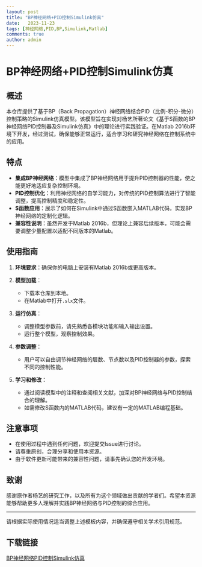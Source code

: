 ```yaml
---
layout: post
title: "BP神经网络+PID控制Simulink仿真"
date:   2023-11-23
tags: [神经网络,PID,BP,Simulink,Matlab]
comments: true
author: admin
---
```

# BP神经网络+PID控制Simulink仿真

## 概述

本仓库提供了基于BP（Back Propagation）神经网络结合PID（比例-积分-微分）控制策略的Simulink仿真模型。该模型旨在实现对杨艺所著论文《基于S函数的BP神经网络PID控制器及Simulink仿真》中的理论进行实践验证。在Matlab 2016b环境下开发，经过测试，确保能够正常运行，适合学习和研究神经网络在控制系统中的应用。

## 特点

- **集成BP神经网络**：模型中集成了BP神经网络用于提升PID控制器的性能，使之能更好地适应复杂控制环境。
- **PID控制优化**：利用神经网络的自学习能力，对传统的PID控制算法进行了智能调整，提高控制精度和稳定性。
- **S函数应用**：展示了如何在Simulink中通过S函数嵌入MATLAB代码，实现BP神经网络的定制化逻辑。
- **兼容性说明**：虽然开发于Matlab 2016b，但理论上兼容后续版本，可能会需要调整少量配置以适配不同版本的Matlab。

## 使用指南

1. **环境要求**：确保你的电脑上安装有Matlab 2016b或更高版本。
   
2. **模型加载**：
   - 下载本仓库到本地。
   - 在Matlab中打开`.slx`文件。
   
3. **运行仿真**：
   - 调整模型参数前，请先熟悉各模块功能和输入输出设置。
   - 运行整个模型，观察控制效果。
   
4. **参数调整**：
   - 用户可以自由调节神经网络的层数、节点数以及PID控制器的参数，探索不同的控制性能。
   
5. **学习和修改**：
   - 通过阅读模型中的注释和查阅相关文献，加深对BP神经网络与PID控制结合的理解。
   - 如需修改S函数内的MATLAB代码，建议有一定的MATLAB编程基础。

## 注意事项

- 在使用过程中遇到任何问题，欢迎提交Issue进行讨论。
- 请尊重原创，合理分享和使用本资源。
- 由于软件更新可能带来的兼容性问题，请事先确认您的开发环境。

## 致谢

感谢原作者杨艺的研究工作，以及所有为这个领域做出贡献的学者们。希望本资源能够帮助更多人理解并实践BP神经网络与PID控制的综合应用。

---

请根据实际使用情况适当调整上述模板内容，并确保遵守相关学术引用规范。

## 下载链接

[BP神经网络PID控制Simulink仿真](https://pan.quark.cn/s/e2159c0865fa)